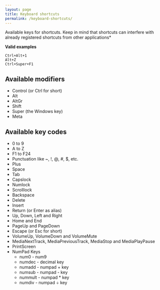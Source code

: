 ```yaml
---
layout: page
title: Keyboard shortcuts
permalink: /keyboard-shortcuts/
---
```


Available keys for shortcuts. 
Keep in mind that shortcuts can interfere with already registered shortcuts from other applications*

**Valid examples**
```
Ctrl+Alt+1
Alt+Z
Ctrl+Super+F1
```


## Available modifiers
- Control (or Ctrl for short)
- Alt
- AltGr
- Shift
- Super (the Windows key)
- Meta

## Available key codes
- 0 to 9
- A to Z
- F1 to F24
- Punctuation like ~, !, @, #, $, etc.
- Plus
- Space
- Tab
- Capslock
- Numlock
- Scrolllock
- Backspace
- Delete
- Insert
- Return (or Enter as alias)
- Up, Down, Left and Right
- Home and End
- PageUp and PageDown
- Escape (or Esc for short)
- VolumeUp, VolumeDown and VolumeMute
- MediaNextTrack, MediaPreviousTrack, MediaStop and MediaPlayPause
- PrintScreen
- NumPad Keys
  - num0 - num9
  - numdec - decimal key
  - numadd - numpad + key
  - numsub - numpad - key
  - nummult - numpad * key
  - numdiv - numpad ÷ key
